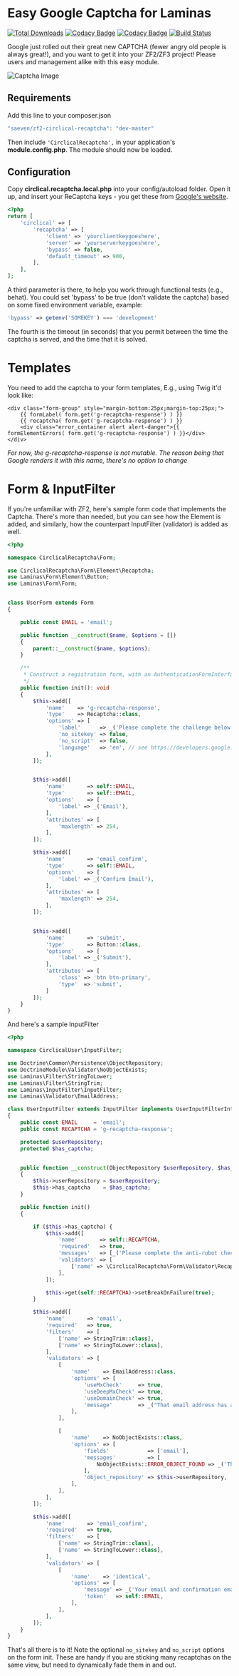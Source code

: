 # Easy Google Captcha for Laminas
[![Total Downloads](https://poser.pugx.org/saeven/zf2-circlical-recaptcha/downloads)](https://packagist.org/packages/saeven/zf2-circlical-recaptcha)
[![Codacy Badge](https://api.codacy.com/project/badge/Grade/f3c5b36d508442eca8097c275eb45f43)](https://www.codacy.com/app/saeven/zf2-circlical-recaptcha?utm_source=github.com&amp;utm_medium=referral&amp;utm_content=Saeven/zf2-circlical-recaptcha&amp;utm_campaign=Badge_Grade)
[![Codacy Badge](https://api.codacy.com/project/badge/Coverage/f3c5b36d508442eca8097c275eb45f43)](https://www.codacy.com/app/saeven/zf2-circlical-recaptcha?utm_source=github.com&utm_medium=referral&utm_content=Saeven/zf2-circlical-recaptcha&utm_campaign=Badge_Coverage)
[![Build Status](https://travis-ci.org/Saeven/zf2-circlical-recaptcha.svg?branch=master)](https://travis-ci.org/Saeven/zf2-circlical-recaptcha)

Google just rolled out their great new CAPTCHA (fewer angry old people is always great!), and you want to get it into your ZF2/ZF3 project!  Please users and management alike with this easy module.


![Captcha Image](http://i.imgur.com/GWpqSH9.png)

## Requirements

Add this line to your composer.json
```js
"saeven/zf2-circlical-recaptcha": "dev-master"
```

Then include ```'CirclicalRecaptcha',``` in your application's **module.config.php**.  The module should now be loaded.

## Configuration

Copy **circlical.recaptcha.local.php** into your config/autoload folder.  Open it up, and insert your ReCaptcha keys - you get these from [Google's website](https://www.google.com/recaptcha/admin#list).

```php
<?php
return [
    'circlical' => [
        'recaptcha' => [
            'client' => 'yourclientkeygoeshere',
            'server' => 'yourserverkeygoeshere',
            'bypass' => false,
            'default_timeout' => 900,
        ],
    ],
];
```

A third parameter is there, to help you work through functional tests (e.g., behat).  You could set 'bypass' to be true (don't validate the captcha) based on some fixed environment variable, example:

```php
'bypass' => getenv('SOMEKEY') === 'development'
```

The fourth is the timeout (in seconds) that you permit between the time the captcha is served, and the time that it is solved.

# Templates

You need to add the captcha to your form templates,  E.g., using Twig it'd look like:

``` twig
<div class="form-group" style="margin-bottom:25px;margin-top:25px;">
    {{ formLabel( form.get('g-recaptcha-response') ) }}
    {{ recaptcha( form.get('g-recaptcha-response') ) }}
    <div class="error_container alert alert-danger">{{ formElementErrors( form.get('g-recaptcha-response') ) }}</div>
</div>
```
*For now, the g-recaptcha-response is not mutable.  The reason being that Google renders it with this name, there's no option to change*

# Form & InputFilter

If you're unfamiliar with ZF2, here's sample form code that implements the Captcha.  There's more than needed, but you can see how the Element is added, and similarly, how the counterpart InputFilter (validator) is added as well.

```php
<?php

namespace CirclicalRecaptcha\Form;

use CirclicalRecaptcha\Form\Element\Recaptcha;
use Laminas\Form\Element\Button;
use Laminas\Form\Form;


class UserForm extends Form
{

    public const EMAIL = 'email';

    public function __construct($name, $options = [])
    {
        parent::__construct($name, $options);
    }

    /**
     * Construct a registration form, with an AuthenticationFormInterface instance to establish minimum field count
     */
    public function init(): void
    {
        $this->add([
            'name'    => 'g-recaptcha-response',
            'type'    => Recaptcha::class,
            'options' => [
                'label'      => _('Please complete the challenge below'),
                'no_sitekey' => false,
                'no_script'  => false,
                'language'   => 'en', // see https://developers.google.com/recaptcha/docs/language
            ],
        ]);


        $this->add([
            'name'       => self::EMAIL,
            'type'       => self::EMAIL,
            'options'    => [
                'label' => _('Email'),
            ],
            'attributes' => [
                'maxlength' => 254,
            ],
        ]);

        $this->add([
            'name'       => 'email_confirm',
            'type'       => self::EMAIL,
            'options'    => [
                'label' => _('Confirm Email'),
            ],
            'attributes' => [
                'maxlength' => 254,
            ],
        ]);


        $this->add([
            'name'       => 'submit',
            'type'       => Button::class,
            'options'    => [
                'label' => _('Submit'),
            ],
            'attributes' => [
                'class' => 'btn btn-primary',
                'type'  => 'submit',
            ]
        ]);
    }
}
```

And here's a sample InputFilter

```php
<?php

namespace CirclicalUser\InputFilter;

use Doctrine\Common\Persistence\ObjectRepository;
use DoctrineModule\Validator\NoObjectExists;
use Laminas\Filter\StringToLower;
use Laminas\Filter\StringTrim;
use Laminas\InputFilter\InputFilter;
use Laminas\Validator\EmailAddress;

class UserInputFilter extends InputFilter implements UserInputFilterInterface
{
    public const EMAIL     = 'email';
    public const RECAPTCHA = 'g-recaptcha-response';

    protected $userRepository;
    protected $has_captcha;


    public function __construct(ObjectRepository $userRepository, $has_captcha)
    {
        $this->userRepository = $userRepository;
        $this->has_captcha    = $has_captcha;
    }

    public function init()
    {

        if ($this->has_captcha) {
            $this->add([
                'name'       => self::RECAPTCHA,
                'required'   => true,
                'messages'   => [_('Please complete the anti-robot check!')],
                'validators' => [
                    ['name' => \CirclicalRecaptcha\Form\Validator\RecaptchaValidator::class,],
                ],
            ]);

            $this->get(self::RECAPTCHA)->setBreakOnFailure(true);
        }

        $this->add([
            'name'       => 'email',
            'required'   => true,
            'filters'    => [
                ['name' => StringTrim::class],
                ['name' => StringToLower::class],
            ],
            'validators' => [
                [
                    'name'    => EmailAddress::class,
                    'options' => [
                        'useMxCheck'     => true,
                        'useDeepMxCheck' => true,
                        'useDomainCheck' => true,
                        'message'        => _("That email address has a typo in it, or its domain can't be checked"),
                    ],
                ],

                [
                    'name'    => NoObjectExists::class,
                    'options' => [
                        'fields'            => ['email'],
                        'messages'          => [
                            NoObjectExists::ERROR_OBJECT_FOUND => _('That email is already taken, please log in instead'),
                        ],
                        'object_repository' => $this->userRepository,
                    ],
                ],
            ],
        ]);

        $this->add([
            'name'       => 'email_confirm',
            'required'   => true,
            'filters'    => [
                ['name' => StringTrim::class],
                ['name' => StringToLower::class],
            ],
            'validators' => [
                [
                    'name'    => 'identical',
                    'options' => [
                        'message' => _('Your email and confirmation email are different'),
                        'token'   => self::EMAIL,
                    ],
                ],
            ],
        ]);
    }
}
```

That's all there is to it!  Note the optional `no_sitekey` and `no_script` options on the form init.  These are handy if you are sticking many recaptchas on the same view, but need to dynamically fade them in and out.
